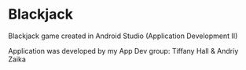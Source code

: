 # Blackjack
Blackjack game created in Android Studio (Application Development II)

Application was developed by my App Dev group: Tiffany Hall & Andriy Zaika
